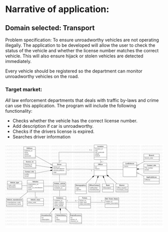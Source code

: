 # Narrative of application:

## Domain selected: Transport

Problem specification:
To ensure unroadworthy vehicles are not operating illegally. 
The application to be developed will allow the user to check the status of the vehicle and whether the license number matches the correct vehicle. 
This will also ensure hijack or stolen vehicles are detected immediately. 

Every vehicle should be registered so the department can monitor unroadworthy vehicles on the road. 

### Target market:
*All* law enforcement departments that deals with traffic by-laws and crime can use this application. 
The program will include the following functionality:

- Checks whether the vehicle has the correct license number.
- Add description if car is unroadworthy.
- Checks if the drivers license is expired.
- Searches driver information

![](domain_model.jpg)

